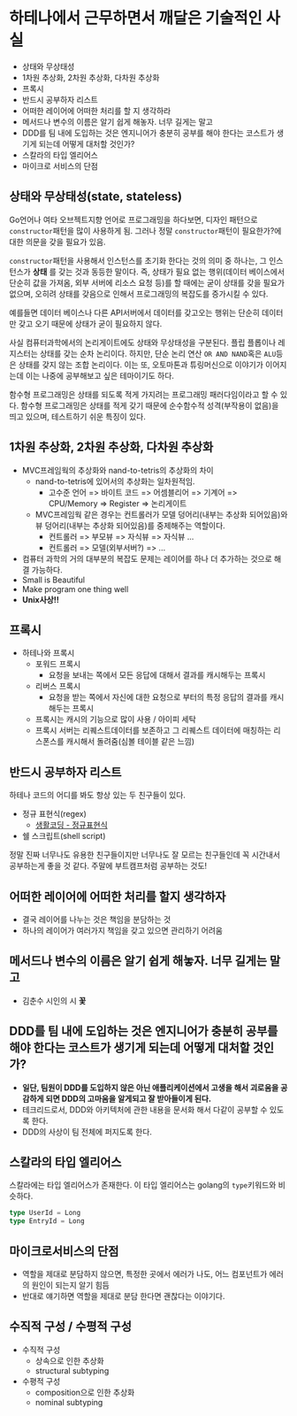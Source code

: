 # 하테나에서 근무하면서 깨달은 기술적인 사실

- 상태와 무상태성
- 1차원 추상화, 2차원 추상화, 다차원 추상화
- 프록시
- 반드시 공부하자 리스트
- 어떠한 레이어에 어떠한 처리를 할 지 생각하라
- 메서드나 변수의 이름은 알기 쉽게 해놓자. 너무 길게는 말고
- DDD를 팀 내에 도입하는 것은 엔지니어가 충분히 공부를 해야 한다는 코스트가 생기게 되는데 어떻게 대처할 것인가?
- 스칼라의 타입 엘리어스
- 마이크로 서비스의 단점

## 상태와 무상태성(state, stateless)

Go언어나 여타 오브젝트지향 언어로 프로그래밍을 하다보면, 디자인 패턴으로 `constructor`패턴을 많이 사용하게 됨. 그러나 정말 `constructor`패턴이 필요한가?에 대한 의문을 갖을 필요가 있음.

`constructor`패턴을 사용해서 인스턴스를 초기화 한다는 것의 의미 중 하나는, 그 인스턴스가 **상태** 를 갖는 것과 동등한 말이다. 즉, 상태가 필요 없는 행위(데이터 베이스에서 단순히 값을 가져옴, 외부 서버에 리소스 요청 등)를 할 때에는 굳이 상태를 갖을 필요가 없으며, 오히려 상태를 갖음으로 인해서 프로그래밍의 복잡도를 증가시킬 수 있다.

예를들면 데이터 베이스나 다른 API서버에서 데이터를 갖고오는 행위는 단순히 데이터만 갖고 오기 때문에 상태가 굳이 필요하지 않다.

사실 컴퓨터과학에서의 논리게이트에도 상태와 무상태성을 구분된다. 플립 플롭이나 레지스터는 상태를 갖는 순차 논리이다. 하지만, 단순 논리 연산 `OR AND NAND`혹은 `ALU`등은 상태를 갖지 않는 조합 논리이다. 이는 또, 오토마톤과 튜링머신으로 이야기가 이어지는데 이는 나중에 공부해보고 싶은 테마이기도 하다.

함수형 프로그래밍은 상태를 되도록 적게 가지려는 프로그래밍 패러다임이라고 할 수 있다. 함수형 프로그래밍은 상태를 적게 갖기 때문에 순수함수적 성격(부작용이 없음)을 띄고 있으며, 테스트하기 쉬운 특징이 있다.

## 1차원 추상화, 2차원 추상화, 다차원 추상화

- MVC프레임웍의 추상화와 nand-to-tetris의 추상화의 차이
  - nand-to-tetris에 있어서의 추상화는 일차원적임.
    - 고수준 언어 => 바이트 코드 => 어셈블리어 => 기계어 => CPU/Memory => Register => 논리게이트
  - MVC프레임웍 같은 경우는 컨트롤러가 모델 덩어리(내부는 추상화 되어있음)와 뷰 덩어리(내부는 추상화 되어있음)를 중제해주는 역할이다.
    - 컨트롤러 => 부모뷰 => 자식뷰 => 자식뷰 ...
    - 컨트롤러 => 모델(외부서버?) => ...
- 컴퓨터 과학의 거의 대부분의 복잡도 문제는 레이어를 하나 더 추가하는 것으로 해결 가능하다.
- Small is Beautiful
- Make program one thing well
- **Unix사상!!**

## 프록시

- 하테나와 프록시
  - 포워드 프록시
    - 요청을 보내는 쪽에서 모든 응답에 대해서 결과를 캐시해두는 프록시
  - 리버스 프록시
    - 요청을 받는 쪽에서 자신에 대한 요청으로 부터의 특정 응답의 결과를 캐시해두는 프록시
  - 프록시는 캐시의 기능으로 많이 사용 / 아이피 세탁
  - 프록시 서버는 리퀘스트데이터를 보존하고 그 리퀘스트 데이터에 매칭하는 리스폰스를 캐시해서 돌려줌(심볼 테이블 같은 느낌)

## 반드시 공부하자 리스트

하테나 코드의 어디를 봐도 항상 있는 두 친구들이 있다.

- 정규 표현식(regex)
  - [생활코딩 - 정규표현식](https://opentutorials.org/course/909/5142)
- 쉘 스크립트(shell script)

정말 진짜 너무나도 유용한 친구들이지만 너무나도 잘 모르는 친구들인데 꼭 시간내서 공부하는게 좋을 것 같다. 주말에 부트캠프처럼 공부하는 것도!

## 어떠한 레이어에 어떠한 처리를 할지 생각하자

- 결국 레이어를 나누는 것은 책임을 분담하는 것
- 하나의 레이어가 여러가지 책임을 갖고 있으면 관리하기 어려움

## 메서드나 변수의 이름은 알기 쉽게 해놓자. 너무 길게는 말고

- 김춘수 시인의 시 **꽃**

## DDD를 팀 내에 도입하는 것은 엔지니어가 충분히 공부를 해야 한다는 코스트가 생기게 되는데 어떻게 대처할 것인가?

- **일단, 팀원이 DDD를 도입하지 않은 아닌 애플리케이션에서 고생을 해서 괴로움을 공감하게 되면 DDD의 고마움을 알게되고 잘 받아들이게 된다.**
- 테크리드로서, DDD와 아키텍처에 관한 내용을 문서화 해서 다같이 공부할 수 있도록 한다.
- DDD의 사상이 팀 전체에 퍼지도록 한다.

## 스칼라의 타입 엘리어스

스칼라에는 타입 엘리어스가 존재한다. 이 타입 엘리어스는 golang의 `type`키워드와 비슷하다.

```scala
type UserId = Long
type EntryId = Long
```

## 마이크로서비스의 단점

- 역할을 제대로 분담하지 않으면, 특정한 곳에서 에러가 나도, 어느 컴포넌트가 에러의 원인이 되는지 알기 힘듬
- 반대로 얘기하면 역할을 제대로 분담 한다면 괜찮다는 이야기다.

## 수직적 구성 / 수평적 구성

- 수직적 구성
  - 상속으로 인한 추상화
  - structural subtyping
- 수평적 구성
  - composition으로 인한 추상화
  - nominal subtyping
